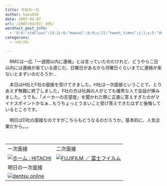 ```yaml
---
title: 今日の一日
author: kazu634
date: 2007-04-07
url: /2007/04/07/_495/
wordtwit_post_info:
  - 'O:8:"stdClass":13:{s:6:"manual";b:0;s:11:"tweet_times";i:1;s:5:"delay";i:0;s:7:"enabled";i:1;s:10:"separation";s:2:"60";s:7:"version";s:3:"3.7";s:14:"tweet_template";b:0;s:6:"status";i:2;s:6:"result";a:0:{}s:13:"tweet_counter";i:2;s:13:"tweet_log_ids";a:1:{i:0;i:2861;}s:9:"hash_tags";a:0:{}s:8:"accounts";a:1:{i:0;s:7:"kazu634";}}'
categories:
  - つれづれ

---
```

<div class="section">
<p>
    　RMCは一応「一週間以内に連絡」とは言っていたのだけれど、どうやら二日以内には連絡が来ている感じだ。日曜日があるから月曜日ぐらいまでに連絡が来ないとまずいのだろうか…
</p>
  
<p>
    　本日はH社とF社の面接を受けてきました。H社は一次面接ということで、とりあえず無難に終了しました。F社の方は社員の人がとても優秀な人で会話が弾みました。うでも、「メーカーの志望度」を聞かれた際に正直に答えすぎたのがマイナスポイントかなぁ…もうちょっとうまいこと受け答えできたはずと後悔しているところです。
</p>
  
<p>
    　明日はD社の面接なのですがこちらもどうなるのだろうか。基本的に、人気企業だから。。。
</p>
  
<p>
<center>
<br /> 
      
<table>
<tr>
<td>
            一次面接
</td>
          
<td>
            二次面接
</td>
</tr>
        
<tr>
<td>
<a href="http://www.hitachi.co.jp/" onclick="__gaTracker('send', 'event', 'outbound-article', 'http://www.hitachi.co.jp/', '');" target="_blank"><img alt="ホーム : HITACHI" src="http://img.simpleapi.net/small/http://www.hitachi.co.jp/" border="0" /></a>
</td>
          
<td>
<a href="http://fujifilm.jp/" onclick="__gaTracker('send', 'event', 'outbound-article', 'http://fujifilm.jp/', '');" target="_blank"><img alt="FUJIFILM ／ 富士フイルム" src="http://img.simpleapi.net/small/http://fujifilm.jp/" border="0" /></a>
</td>
</tr>
        
<tr>
<td>
            明日の一次面接
</td>
</tr>
        
<tr>
<td>
<a href="http://www.dentsu.co.jp/" onclick="__gaTracker('send', 'event', 'outbound-article', 'http://www.dentsu.co.jp/', '');" target="_blank"><img alt="dentsu online" src="http://img.simpleapi.net/small/http://www.dentsu.co.jp/" border="0" /></a>
</td>
</tr>
</table>
      
<p>
</center> </div>
